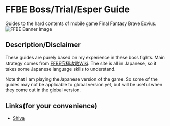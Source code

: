 # FFBE Boss/Trial/Esper Guide
Guides to the hard contents of mobile game Final Fantasy Brave Exvius.  
![FFBE Banner Image](http://i0.wp.com/ffspain.com/wp-content/uploads/2016/07/FFBE.png?fit=1067%2C600)

## Description/Disclaimer
These guides are purely based on my experience in these boss fights. Main strategy comes from [FFBE究極攻略Wiki](https://altema.jp/ffbe/). The site is all in Japanese, so it takes some Japanese language skills to understand.  

Note that I am playing theJapanese version of the game. So some of the guides may not be applicable to global version yet, but will be useful when they come out in the global version.

## Links(for your convenience)
* [Shiva](shiva.md)